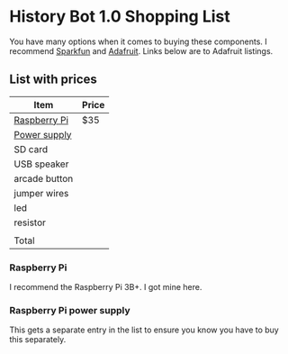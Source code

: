 # History Bot 1.0 Shopping List

You have many options when it comes to buying these components. I recommend [Sparkfun](https://www.sparkfun.com) and [Adafruit](https://www.adafruit.com). Links below are to Adafruit listings.

## List with prices

| Item             | Price     |
|------------------|-----------|
| [Raspberry Pi](https://www.adafruit.com/product/3775)     | $35
| [Power supply](https://www.adafruit.com/product/1995)     |
| SD card          |
| USB speaker      |
| arcade button    |
| jumper wires     |
| led              |
| resistor         |
|                  |
| Total            |


### Raspberry Pi

I recommend the Raspberry Pi 3B+. I got mine here.

### Raspberry Pi power supply

This gets a separate entry in the list to ensure you know you have to buy this separately.
